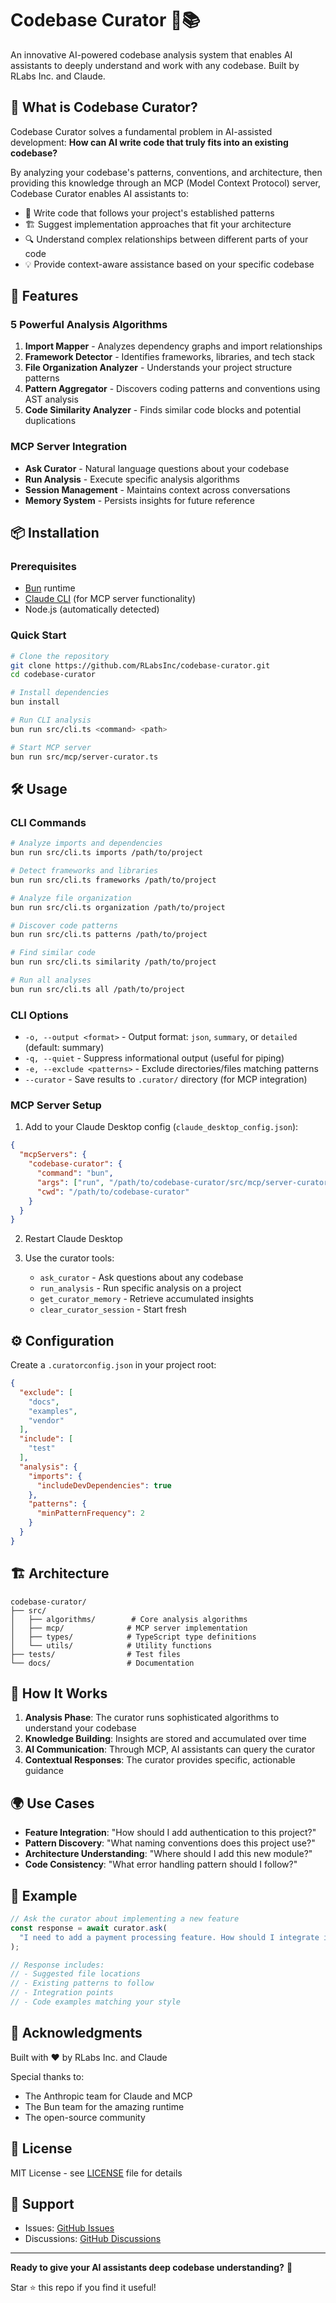 # Codebase Curator 🤖📚

An innovative AI-powered codebase analysis system that enables AI assistants to deeply understand and work with any codebase. Built by RLabs Inc. and Claude.

## 🌟 What is Codebase Curator?

Codebase Curator solves a fundamental problem in AI-assisted development: **How can AI write code that truly fits into an existing codebase?**

By analyzing your codebase's patterns, conventions, and architecture, then providing this knowledge through an MCP (Model Context Protocol) server, Codebase Curator enables AI assistants to:

- 🎯 Write code that follows your project's established patterns
- 🏗️ Suggest implementation approaches that fit your architecture
- 🔍 Understand complex relationships between different parts of your code
- 💡 Provide context-aware assistance based on your specific codebase

## 🚀 Features

### 5 Powerful Analysis Algorithms

1. **Import Mapper** - Analyzes dependency graphs and import relationships
2. **Framework Detector** - Identifies frameworks, libraries, and tech stack
3. **File Organization Analyzer** - Understands your project structure patterns
4. **Pattern Aggregator** - Discovers coding patterns and conventions using AST analysis
5. **Code Similarity Analyzer** - Finds similar code blocks and potential duplications

### MCP Server Integration

- **Ask Curator** - Natural language questions about your codebase
- **Run Analysis** - Execute specific analysis algorithms
- **Session Management** - Maintains context across conversations
- **Memory System** - Persists insights for future reference

## 📦 Installation

### Prerequisites

- [Bun](https://bun.sh) runtime
- [Claude CLI](https://claude.ai/code) (for MCP server functionality)
- Node.js (automatically detected)

### Quick Start

```bash
# Clone the repository
git clone https://github.com/RLabsInc/codebase-curator.git
cd codebase-curator

# Install dependencies
bun install

# Run CLI analysis
bun run src/cli.ts <command> <path>

# Start MCP server
bun run src/mcp/server-curator.ts
```

## 🛠️ Usage

### CLI Commands

```bash
# Analyze imports and dependencies
bun run src/cli.ts imports /path/to/project

# Detect frameworks and libraries
bun run src/cli.ts frameworks /path/to/project

# Analyze file organization
bun run src/cli.ts organization /path/to/project

# Discover code patterns
bun run src/cli.ts patterns /path/to/project

# Find similar code
bun run src/cli.ts similarity /path/to/project

# Run all analyses
bun run src/cli.ts all /path/to/project
```

### CLI Options

- `-o, --output <format>` - Output format: `json`, `summary`, or `detailed` (default: summary)
- `-q, --quiet` - Suppress informational output (useful for piping)
- `-e, --exclude <patterns>` - Exclude directories/files matching patterns
- `--curator` - Save results to `.curator/` directory (for MCP integration)

### MCP Server Setup

1. Add to your Claude Desktop config (`claude_desktop_config.json`):

```json
{
  "mcpServers": {
    "codebase-curator": {
      "command": "bun",
      "args": ["run", "/path/to/codebase-curator/src/mcp/server-curator.ts"],
      "cwd": "/path/to/codebase-curator"
    }
  }
}
```

2. Restart Claude Desktop

3. Use the curator tools:
   - `ask_curator` - Ask questions about any codebase
   - `run_analysis` - Run specific analysis on a project
   - `get_curator_memory` - Retrieve accumulated insights
   - `clear_curator_session` - Start fresh

## ⚙️ Configuration

Create a `.curatorconfig.json` in your project root:

```json
{
  "exclude": [
    "docs",
    "examples",
    "vendor"
  ],
  "include": [
    "test"
  ],
  "analysis": {
    "imports": {
      "includeDevDependencies": true
    },
    "patterns": {
      "minPatternFrequency": 2
    }
  }
}
```

## 🏗️ Architecture

```
codebase-curator/
├── src/
│   ├── algorithms/        # Core analysis algorithms
│   ├── mcp/              # MCP server implementation
│   ├── types/            # TypeScript type definitions
│   └── utils/            # Utility functions
├── tests/                # Test files
└── docs/                 # Documentation
```

## 🤝 How It Works

1. **Analysis Phase**: The curator runs sophisticated algorithms to understand your codebase
2. **Knowledge Building**: Insights are stored and accumulated over time
3. **AI Communication**: Through MCP, AI assistants can query the curator
4. **Contextual Responses**: The curator provides specific, actionable guidance

## 🌍 Use Cases

- **Feature Integration**: "How should I add authentication to this project?"
- **Pattern Discovery**: "What naming conventions does this project use?"
- **Architecture Understanding**: "Where should I add this new module?"
- **Code Consistency**: "What error handling pattern should I follow?"

## 📝 Example

```typescript
// Ask the curator about implementing a new feature
const response = await curator.ask(
  "I need to add a payment processing feature. How should I integrate it?"
);

// Response includes:
// - Suggested file locations
// - Existing patterns to follow
// - Integration points
// - Code examples matching your style
```

## 🙏 Acknowledgments

Built with ❤️ by RLabs Inc. and Claude

Special thanks to:
- The Anthropic team for Claude and MCP
- The Bun team for the amazing runtime
- The open-source community

## 📄 License

MIT License - see [LICENSE](LICENSE) file for details

## 🤔 Support

- Issues: [GitHub Issues](https://github.com/RLabsInc/codebase-curator/issues)
- Discussions: [GitHub Discussions](https://github.com/RLabsInc/codebase-curator/discussions)

---

**Ready to give your AI assistants deep codebase understanding?** 🚀

Star ⭐ this repo if you find it useful!
